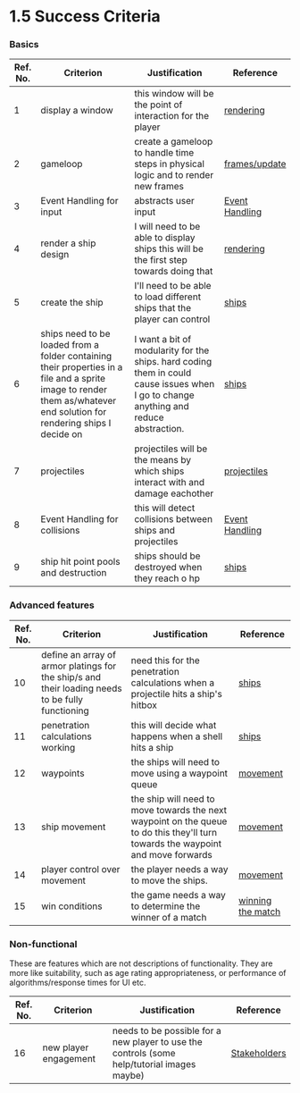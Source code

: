# 1.5 Success Criteria

### Basics

| Ref. No. | Criterion                                                                                                                                                              | Justification                                                                                                                         | Reference                                                                  |
| -------- | ---------------------------------------------------------------------------------------------------------------------------------------------------------------------- | ------------------------------------------------------------------------------------------------------------------------------------- | -------------------------------------------------------------------------- |
| 1        | display a window                                                                                                                                                       | this window will be the point of interaction for the player                                                                           | [rendering](1.4a-features-of-the-proposed-solution.md#rendering)           |
| 2        | gameloop                                                                                                                                                               | create a gameloop to handle time steps in physical logic and to render new frames                                                     | [frames/update](1.4a-features-of-the-proposed-solution.md#frames-update)   |
| 3        | Event Handling for input                                                                                                                                               | abstracts user input                                                                                                                  | [Event Handling](1.4a-features-of-the-proposed-solution.md#event-handling) |
| 4        | render a ship design                                                                                                                                                   | I will need to be able to display ships this will be the first step towards doing that                                                | [rendering](1.4a-features-of-the-proposed-solution.md#rendering)           |
| 5        | create the ship                                                                                                                                                        | I'll need to be able to load different ships that the player can control                                                              | [ships](1.4a-features-of-the-proposed-solution.md#ships)                   |
| 6        | ships need to be loaded from a folder containing their properties in a file and a sprite image to render them as/whatever end solution for rendering ships I decide on | I want a bit of modularity for the ships. hard coding them in could cause issues when I go to change anything and reduce abstraction. | [ships](1.4a-features-of-the-proposed-solution.md#ships)                   |
| 7        | projectiles                                                                                                                                                            | projectiles will be the means by which ships interact with and damage eachother                                                       | [projectiles](1.4a-features-of-the-proposed-solution.md#frames-update)     |
| 8        | Event Handling for collisions                                                                                                                                          | this will detect collisions between ships and projectiles                                                                             | [Event Handling](1.4a-features-of-the-proposed-solution.md#event-handling) |
| 9        | ship hit point pools and destruction                                                                                                                                   | ships should be destroyed when they reach o hp                                                                                        | [ships](1.4a-features-of-the-proposed-solution.md#ships)                   |

### Advanced features

| Ref. No. | Criterion                                                                                        | Justification                                                                                                                    | Reference                                                                  |
| -------- | ------------------------------------------------------------------------------------------------ | -------------------------------------------------------------------------------------------------------------------------------- | -------------------------------------------------------------------------- |
| 10       | define an array of armor platings for the ship/s and their loading needs to be fully functioning | need this for the penetration calculations when a projectile hits a ship's hitbox                                                | [ships](1.4a-features-of-the-proposed-solution.md#ships)                   |
| 11       | penetration calculations working                                                                 | this will decide what happens when a shell hits a ship                                                                           | [ships](1.4a-features-of-the-proposed-solution.md#ships)                   |
| 12       | waypoints                                                                                        | the ships will need to move using a waypoint queue                                                                               | [movement](1.4a-features-of-the-proposed-solution.md#movement)             |
| 13       | ship movement                                                                                    | the ship will need to move towards the next waypoint on the queue to do this they'll turn towards the waypoint and move forwards | [movement](1.4a-features-of-the-proposed-solution.md#movement)             |
| 14       | player control over movement                                                                     | the player needs a way to move the ships.                                                                                        | [movement](1.4a-features-of-the-proposed-solution.md#movement)             |
| 15       | win conditions                                                                                   | the game needs a way to determine the winner of a match                                                                          | [winning the match](1.4a-features-of-the-proposed-solution.md#attacking-1) |

### Non-functional

These are features which are not descriptions of functionality. They are more like suitability, such as age rating appropriateness, or performance of algorithms/response times for UI etc.

| Ref. No. | Criterion             | Justification                                                                               | Reference                           |
| -------- | --------------------- | ------------------------------------------------------------------------------------------- | ----------------------------------- |
| 16       | new player engagement | needs to be possible for a new player to use the controls (some help/tutorial images maybe) | [Stakeholders](1.2-stakeholders.md) |
